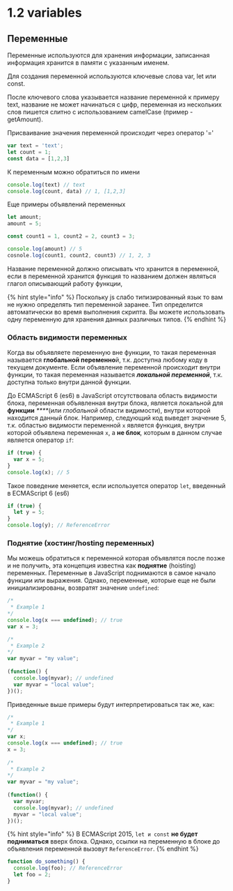 # 1.2 variables

## Переменные

Переменные используются для хранения информации, записанная информация хранится в памяти с указанным именем.

Для создания переменной используются ключевые слова var, let или const.

После ключевого слова указывается название переменной к примеру text, название не может начинаться с цифр, переменная из нескольких слов пишется слитно с использованием camelCase \(пример - getAmount\).

Присваивание значения переменной происходит через оператор '='

```javascript
var text = 'text';
let count = 1;
const data = [1,2,3]
```

К переменным можно обратиться по имени

```javascript
console.log(text) // text
console.log(count, data) // 1, [1,2,3]
```

Еще примеры объявлений переменных

```javascript
let amount;
amount = 5;

const count1 = 1, count2 = 2, count3 = 3;

console.log(amount) // 5
cosnole.log(count1, count2, count3) // 1, 2, 3
```

Название переменной должно описывать что хранится в переменной, если в переменной хранится функция то названием должен являться глагол описывающий работу функции,

{% hint style="info" %}
Поскольку js слабо типизированный язык то вам не нужно определять тип переменной заранее. Тип определится автоматически во время выполнения скрипта. Вы можете использовать одну переменную для хранения данных различных типов.
{% endhint %}

### Область видимости переменных

Когда вы объявляете переменную вне функции, то такая переменная называется **глобальной переменно**й, т.к. доступна любому коду в текущем документе. Если объявление переменной происходит внутри функции, то такая переменная называется _**локальной переменной**_, т.к. доступна только внутри данной функции.

До ECMAScript 6 \(es6\) в JavaScript отсутствовала область видимости блока, переменная объявленная внутри блока, является локальной для **функции** _****_\(или _глобальной_ области видимости\), внутри которой находится данный блок. Например, следующий код выведет значение 5, т.к. областью видимости переменной `x` является функция, внутри которой объявлена переменная `x`, а **не блок**_,_ которым в данном случае является оператор `if`:

```javascript
if (true) {
  var x = 5;
}
console.log(x); // 5
```

Такое поведение меняется, если используется оператор `let`, введенный в ECMAScript 6 \(es6\)

```javascript
if (true) {
  let y = 5;
}
console.log(y); // ReferenceError
```

### Поднятие \(хостинг/hosting переменных\)

Мы можешь обратиться к переменной которая объявлятся после позже и не получить, эта концепция известна как **поднятие** \(hoisting\) переменных. Переменные в JavaScript поднимаются в самое начало функции или выражения. Однако, переменные, которые еще не были инициализированы, возвратят значение `undefined`:



```javascript
/*
 * Example 1
*/
console.log(x === undefined); // true
var x = 3;

/*
 * Example 2
*/
var myvar = "my value";
 
(function() {
  console.log(myvar); // undefined
  var myvar = "local value";
})();
```

Приведенные выше примеры будут интерпретироваться так же, как:



```javascript
/*
 * Example 1
*/
var x;
console.log(x === undefined); // true
x = 3;
 
/*
 * Example 2
*/
var myvar = "my value";
 
(function() {
  var myvar;
  console.log(myvar); // undefined
  myvar = "local value";
})();
```

{% hint style="info" %}
 В ECMAScript 2015, `let и const` **не будет подниматься** вверх блока. Однако, ссылки на переменную в блоке до объявления переменной вызовут  `ReferenceError`. 
{% endhint %}

```javascript
function do_something() { 
  console.log(foo); // ReferenceError 
  let foo = 2; 
}
```

